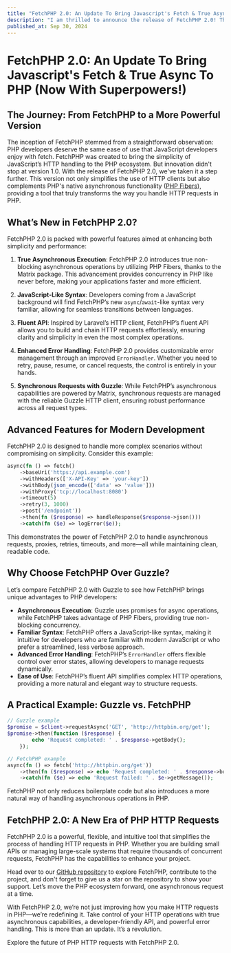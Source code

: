```yaml
---
title: "FetchPHP 2.0: An Update To Bring Javascript's Fetch & True Async To PHP (Now With Superpowers!)"
description: "I am thrilled to announce the release of FetchPHP 2.0! This new version is crafted to simplify HTTP requests in PHP, enhancing your development experience with greater ease and efficiency. If you have ever faced challenges with asynchronous operations in PHP, FetchPHP 2.0 is the perfect solution for you."
published_at: Sep 30, 2024
---
```


# FetchPHP 2.0: An Update To Bring Javascript's Fetch & True Async To PHP (Now With Superpowers!)

## The Journey: From FetchPHP to a More Powerful Version

The inception of FetchPHP stemmed from a straightforward observation: PHP developers deserve the same ease of use that JavaScript developers enjoy with fetch. FetchPHP was created to bring the simplicity of JavaScript’s HTTP handling to the PHP ecosystem. But innovation didn't stop at version 1.0. With the release of FetchPHP 2.0, we've taken it a step further. This version not only simplifies the use of HTTP clients but also complements PHP's native asynchronous functionality ([PHP Fibers](https://www.php.net/manual/en/language.fibers.php)), providing a tool that truly transforms the way you handle HTTP requests in PHP.

## What’s New in FetchPHP 2.0?

FetchPHP 2.0 is packed with powerful features aimed at enhancing both simplicity and performance:

1. **True Asynchronous Execution**: FetchPHP 2.0 introduces true non-blocking asynchronous operations by utilizing PHP Fibers, thanks to the Matrix package. This advancement provides concurrency in PHP like never before, making your applications faster and more efficient.

2. **JavaScript-Like Syntax**: Developers coming from a JavaScript background will find FetchPHP’s new `async`/`await`-like syntax very familiar, allowing for seamless transitions between languages.

3. **Fluent API**: Inspired by Laravel’s HTTP client, FetchPHP’s fluent API allows you to build and chain HTTP requests effortlessly, ensuring clarity and simplicity in even the most complex operations.

4. **Enhanced Error Handling**: FetchPHP 2.0 provides customizable error management through an improved `ErrorHandler`. Whether you need to retry, pause, resume, or cancel requests, the control is entirely in your hands.

5. **Synchronous Requests with Guzzle**: While FetchPHP’s asynchronous capabilities are powered by Matrix, synchronous requests are managed with the reliable Guzzle HTTP client, ensuring robust performance across all request types.

## Advanced Features for Modern Development

FetchPHP 2.0 is designed to handle more complex scenarios without compromising on simplicity. Consider this example:

```php
async(fn () => fetch()
    ->baseUri('https://api.example.com')
    ->withHeaders(['X-API-Key' => 'your-key'])
    ->withBody(json_encode(['data' => 'value']))
    ->withProxy('tcp://localhost:8080')
    ->timeout(5)
    ->retry(3, 1000)
    ->post('/endpoint'))
    ->then(fn ($response) => handleResponse($response->json()))
    ->catch(fn ($e) => logError($e));
```

This demonstrates the power of FetchPHP 2.0 to handle asynchronous requests, proxies, retries, timeouts, and more—all while maintaining clean, readable code.

## Why Choose FetchPHP Over Guzzle?

Let’s compare FetchPHP 2.0 with Guzzle to see how FetchPHP brings unique advantages to PHP developers:

- **Asynchronous Execution**: Guzzle uses promises for async operations, while FetchPHP takes advantage of PHP Fibers, providing true non-blocking concurrency.
- **Familiar Syntax**: FetchPHP offers a JavaScript-like syntax, making it intuitive for developers who are familiar with modern JavaScript or who prefer a streamlined, less verbose approach.
- **Advanced Error Handling**: FetchPHP’s `ErrorHandler` offers flexible control over error states, allowing developers to manage requests dynamically.
- **Ease of Use**: FetchPHP’s fluent API simplifies complex HTTP operations, providing a more natural and elegant way to structure requests.

## A Practical Example: Guzzle vs. FetchPHP

```php
// Guzzle example
$promise = $client->requestAsync('GET', 'http://httpbin.org/get');
$promise->then(function ($response) {
        echo 'Request completed: ' . $response->getBody();
    });

// FetchPHP example
async(fn () => fetch('http://httpbin.org/get'))
    ->then(fn ($response) => echo 'Request completed: ' . $response->body())
    ->catch(fn ($e) => echo 'Request failed: ' . $e->getMessage());
```

FetchPHP not only reduces boilerplate code but also introduces a more natural way of handling asynchronous operations in PHP.

## FetchPHP 2.0: A New Era of PHP HTTP Requests

FetchPHP 2.0 is a powerful, flexible, and intuitive tool that simplifies the process of handling HTTP requests in PHP. Whether you are building small APIs or managing large-scale systems that require thousands of concurrent requests, FetchPHP has the capabilities to enhance your project.

Head over to our [GitHub repository](https://github.com/Thavarshan/fetch-php) to explore FetchPHP, contribute to the project, and don't forget to give us a star on the repository to show your support. Let’s move the PHP ecosystem forward, one asynchronous request at a time.

With FetchPHP 2.0, we’re not just improving how you make HTTP requests in PHP—we’re redefining it. Take control of your HTTP operations with true asynchronous capabilities, a developer-friendly API, and powerful error handling. This is more than an update. It’s a revolution.

Explore the future of PHP HTTP requests with FetchPHP 2.0.
